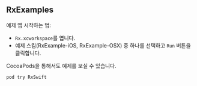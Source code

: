 
## RxExamples

예제 앱 시작하는 법:

* `Rx.xcworkspace`를 엽니다.
* 예제 스킴(RxExample-iOS, RxExample-OSX) 중 하나를 선택하고 `Run` 버튼을 클릭합니다.

CocoaPods을 통해서도 예제를 보실 수 있습니다.

```
pod try RxSwift
```
